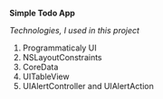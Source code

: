 **Simple Todo App**

*Technologies, I used in this project*

1. Programmaticaly UI
2. NSLayoutConstraints
3. CoreData
4. UITableView
5. UIAlertController and UIAlertAction

